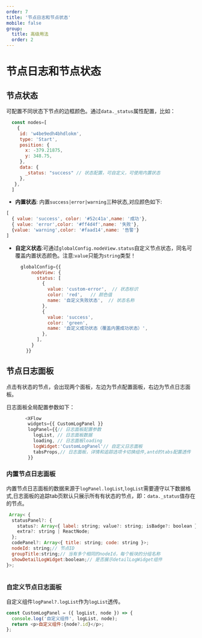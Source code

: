```yaml
---
order: 7
title: '节点日志和节点状态'
mobile: false
group: 
  title: 高级用法
  order: 2
---
```

# 节点日志和节点状态


## 节点状态
 可配置不同状态下节点的边框颜色。通过`data._status`属性配置，比如：
 ```js
   const nodes=[
     {
      id: 'w4be9edh4bhdlokm',
      type: 'Start',
      position: {
        x: -379.21875,
        y: 348.75,
      },
      data: {
        _status: "success" // 状态配置，可自定义，可使用内置状态
      },
    },
   ]
 ```
 - **内置状态**: 内置`success|error|warning`三种状态,对应颜色如下:
  ```js
  [
    { value: 'success', color: '#52c41a',name: '成功'},
    { value: 'error',color: '#ff4d4f',name: '失败'},
    {value: 'warning',color: '#faad14',name: '告警'}
  ]
  ```
 - **自定义状态**:可通过`globalConfig.nodeView.status`自定义节点状态，同名可覆盖内置状态颜色。注意:`value`只能为`string`类型！
    ```js
      globalConfig={{
          nodeView: {
            status: [
              {
                value: 'custom-error',  // 状态标识
                color: 'red',   // 颜色值
                name: '自定义失败状态',  // 状态名称
              },
              {
                value: 'success',
                color: 'green',
                name: '自定义成功状态（覆盖内置成功状态）',
              },
            ],
          }
        }}
   ```

<code src="./demo/log/index.tsx"></code>


## 节点日志面板

点击有状态的节点，会出现两个面板，左边为节点配置面板，右边为节点日志面板。

日志面板全局配置参数如下：
```js
       <XFlow
        widgets={{ CustomLogPanel }}
        logPanel={{// 日志面板配置参数
          logList, // 日志面板数据
          loading, // 日志面板loading
          logWidget:'CustomLogPanel'// 自定义日志面板
          tabsProps,// 日志面板，详情和追踪选项卡切换组件,antd的tabs配置透传
        }}
```
### 内置节点日志面板

内置节点日志面板的数据来源于`logPanel.logList`,`logList`需要遵守以下数据格式,日志面板的追踪tab页默认只展示所有有状态的节点，即：`data._status`值存在的节点。
```js
 Array< {
  statusPanel?: {
    status?: Array<{ label: string; value?: string; isBadge?: boolean }>; // isBadge是否为badge形式显示状态
    extra?: string | ReactNode;
  };
  codePanel?: Array<{ title: string; code: string }>;
  nodeId: string;// 节点ID
  groupTitle:string;// 当有多个相同的nodeId，每个板块的分组名称
  showDetailLogWidget:boolean;// 是否展示detailLogWidget组件
}>; 
   
```
<code src="./demo/log/buildIn-log/index.tsx"></code>


### 自定义节点日志面板

自定义组件`logPanel?.logList`作为`logList`透传。

```js
const CustomLogPanel = ({ logList, node }) => {
  console.log('自定义组件', logList, node);
  return <p>自定义组件:{node?.id}</p>;
};

```

<code src="./demo/log/custom-log/index.tsx"></code>

